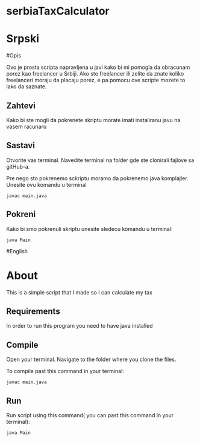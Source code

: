 # serbiaTaxCalculator
# Srpski

#Opis

Ovo je prosta scripta napravljena u javi kako bi mi pomogla da obracunam porez kao freelancer u Srbiji.
Ako ste freelancer ili zelite da znate koliko freelanceri moraju da placaju porez, e pa pomocu ove 
scripte mozete to lako da saznate.

## Zahtevi

Kako bi ste mogli da pokrenete skriptu morate imati instaliranu javu na vasem racunaru


## Sastavi
Otvorite vas terminal.
Navedite terminal na folder gde ste clonirali fajlove sa gitHub-a.

Pre nego sto pokrenemo sckriptu moramo da pokrenemo java komplajler. Unesite ovu komandu u terminal

```javac main.java```


## Pokreni

Kako bi smo pokrenuli skriptu unesite sledecu komandu u terminal:

```java Main```


#English
# About

This is a simple script that I made so I can calculate my tax


## Requirements

In order to run this program you need to have java installed


## Compile
Open your terminal.
Navigate to the folder where you clone the files.

To compile past this command in your terminal:

```javac main.java```

## Run
Run script using this command( you can past this command in your terminal):

```java Main```
